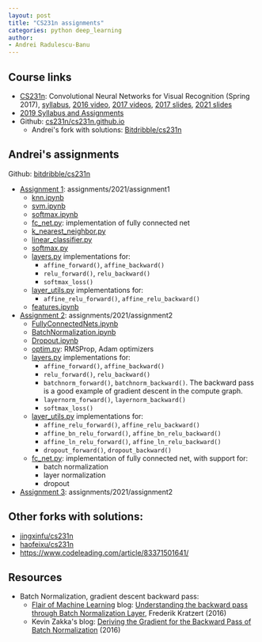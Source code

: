 ```yaml
---
layout: post
title: "CS231n assignments"
categories: python deep_learning
author:
- Andrei Radulescu-Banu
---
```


## Course links
* [CS231n](http://cs231n.stanford.edu/): Convolutional Neural Networks for Visual Recognition (Spring 2017), [syllabus](https://cs231n.github.io/), [2016 video](https://www.youtube.com/watch?v=NfnWJUyUJYU&list=PLkt2uSq6rBVctENoVBg1TpCC7OQi31AlC), [2017 videos](https://www.youtube.com/playlist?list=PL3FW7Lu3i5JvHM8ljYj-zLfQRF3EO8sYv), [2017 slides](http://cs231n.stanford.edu/slides/2017), [2021 slides](http://cs231n.stanford.edu/slides/2021)
* [2019 Syllabus and Assignments](http://cs229.stanford.edu/syllabus-summer2019.html)
* Github: [cs231n/cs231n.github.io](https://github.com/cs231n/cs231n.github.io)
  * Andrei's fork with solutions: [Bitdribble/cs231n](https://github.com/Bitdribble/cs231n)

## Andrei's assignments
Github: [bitdribble/cs231n](https://github.com/Bitdribble/cs231n)
* [Assignment 1](https://cs231n.github.io/assignments2021/assignment1): assignments/2021/assignment1
  * [knn.ipynb](https://github.com/Bitdribble/cs231n/blob/master/assignments/2021/assignment1/knn.ipynb)
  * [svm.ipynb](https://github.com/Bitdribble/cs231n/blob/master/assignments/2021/assignment1/svm.ipynb)
  * [softmax.ipynb](https://github.com/Bitdribble/cs231n/blob/master/assignment1/softmax.ipynb)
  * [fc_net.py](https://github.com/Bitdribble/cs231n/blob/master/assignments/2021/assignment1/cs231n/classifiers/fc_net.py): implementation of fully connected net
  * [k_nearest_neighbor.py](https://github.com/Bitdribble/cs231n/blob/master/assignments/2021/assignment1/cs231n/classifiers/k_nearest_neighbor.py)
  * [linear_classifier.py](https://github.com/Bitdribble/cs231n/blob/master/assignments/2021/assignment1/cs231n/classifiers/linear_classifier.py)
  * [softmax.py](https://github.com/Bitdribble/cs231n/blob/master/assignment1/cs231n/classifiers/softmax.py)
  * [layers.py](https://github.com/Bitdribble/cs231n/blob/master/assignments/2021/assignment1/cs231n/layers.py) implementations for:
    * `affine_forward()`, `affine_backward()`
    * `relu_forward()`, `relu_backward()`
    * `softmax_loss()`
  * [layer_utils.py](https://github.com/Bitdribble/cs231n/blob/master/assignments/2021/assignment1/cs231n/layer_utils.py) implementations for:
    * `affine_relu_forward()`, `affine_relu_backward()`
  * [features.ipynb](https://github.com/Bitdribble/cs231n/blob/master/assignments/2021/assignment1/features.ipynb)
* [Assignment 2](https://cs231n.github.io/assignments2021/assignment2): assignments/2021/assignment2
  * [FullyConnectedNets.ipynb](https://github.com/Bitdribble/cs231n/blob/master/assignments/2021/assignment2/FullyConnectedNets.ipynb)
  * [BatchNormalization.ipynb](https://github.com/Bitdribble/cs231n/blob/master/assignments/2021/assignment2/BatchNormalization.ipynb)
  * [Dropout.ipynb](https://github.com/Bitdribble/cs231n/blob/master/assignments/2021/assignment2/Dropout.ipynb)
  * [optim.py](https://github.com/Bitdribble/cs231n/blob/master/assignments/2021/assignment2/cs231n/optim.py): RMSProp, Adam optimizers
  * [layers.py](https://github.com/Bitdribble/cs231n/blob/master/assignments/2021/assignment2/cs231n/layers.py) implementations for:
    * `affine_forward()`, `affine_backward()`
    * `relu_forward()`, `relu_backward()`
    * `batchnorm_forward()`, `batchnorm_backward()`. The backward pass is a good example of gradient descent in the compute graph.
    * `layernorm_forward()`, `layernorm_backward()`
    * `softmax_loss()`
  * [layer_utils.py](https://github.com/Bitdribble/cs231n/blob/master/assignments/2021/assignment2/cs231n/layer_utils.py) implementations for:
    * `affine_relu_forward()`, `affine_relu_backward()`
    * `affine_bn_relu_forward()`, `affine_bn_relu_backward()`
    * `affine_ln_relu_forward()`, `affine_ln_relu_backward()`
    * `dropout_forward()`, `dropout_backward()`
  * [fc_net.py](https://github.com/Bitdribble/cs231n/blob/master/assignments/2021/assignment2/cs231n/classifiers/fc_net.py): implementation of fully connected net, with support for:
    * batch normalization
    * layer normalization
    * dropout
* [Assignment 3](https://cs231n.github.io/assignments2021/assignment3): assignments/2021/assignment2

## Other forks with solutions:
* [jingxinfu/cs231n](https://github.com/jingxinfu/cs231n)
* [haofeixu/cs231n](https://github.com/haofeixu/cs231n)
* https://www.codeleading.com/article/83371501641/

## Resources
* Batch Normalization, gradient descent backward pass:
  * [Flair of Machine Learning](https://kratzert.github.io/) blog: [Understanding the backward pass through Batch Normalization Layer](https://kratzert.github.io/2016/02/12/understanding-the-gradient-flow-through-the-batch-normalization-layer.html), Frederik Kratzert (2016)
  * Kevin Zakka's blog: [Deriving the Gradient for the Backward Pass of Batch Normalization](https://kevinzakka.github.io/2016/09/14/batch_normalization/) (2016)